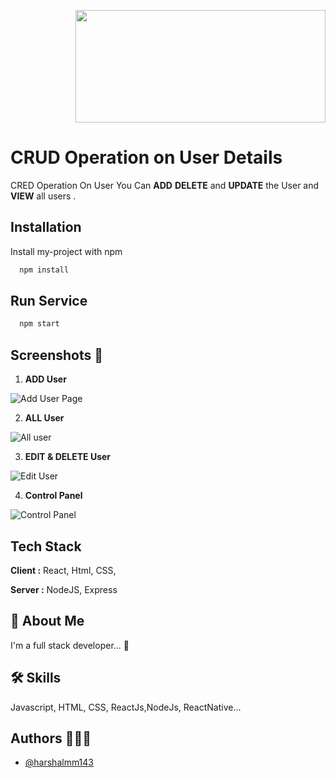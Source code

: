 <p align="right">
<img src='https://user-images.githubusercontent.com/102899317/195816326-d2c54fd9-22de-4ef1-919d-ce3249198b58.png' width="400" height="180" />
</p>


# CRUD Operation on User Details

CRED Operation On User You Can **ADD** **DELETE**  and **UPDATE** the User and **VIEW** all users .


## Installation

Install my-project with npm

```bash
  npm install

```


## Run Service

```bash
  npm start

```
    
    
    
 ## Screenshots 📜

 1. **ADD User** 
 
 ![Add User Page](https://user-images.githubusercontent.com/102899317/196394054-0f94d3ff-52fa-406d-97ea-c5a70d17434a.jpg)
 

 2. **ALL User** 
 
![All user](https://user-images.githubusercontent.com/102899317/196394101-f8998f70-fd67-4fb4-990c-5f52756fc392.jpg)


 3. **EDIT & DELETE User** 
 
![Edit User](https://user-images.githubusercontent.com/102899317/196394127-62171c60-db0f-49d2-8ef5-fb96c8952f4b.jpg)



 4. **Control Panel** 
 
 ![Control Panel](https://user-images.githubusercontent.com/102899317/196394171-8f64bf75-14f2-47b8-9676-5a343c13b36b.jpg)
 
 

 
 
 
 
 ## Tech Stack

**Client :** React, Html, CSS, 

**Server :** NodeJS, Express 



## 🚀 About Me
I'm a full stack developer... 👋




## 🛠 Skills
Javascript, HTML, CSS, ReactJs,NodeJs, ReactNative...




## Authors 👨🏻‍💻

- [@harshalmm143](https://www.github.com/harshalmm143)

